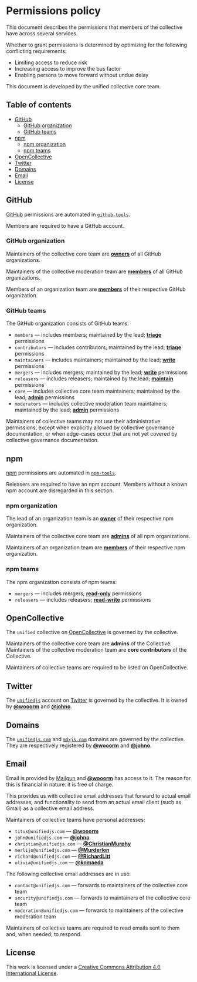 # Permissions policy

This document describes the permissions that members of the collective have
across several services.

Whether to grant permissions is determined by optimizing for the following
conflicting requirements:

*   Limiting access to reduce risk
*   Increasing access to improve the bus factor
*   Enabling persons to move forward without undue delay

This document is developed by the unified collective core team.

## Table of contents

*   [GitHub](#github)
    *   [GitHub organization](#github-organization)
    *   [GitHub teams](#github-teams)
*   [npm](#npm)
    *   [npm organization](#npm-organization)
    *   [npm teams](#npm-teams)
*   [OpenCollective](#opencollective)
*   [Twitter](#twitter)
*   [Domains](#domains)
*   [Email](#email)
*   [License](#license)

## GitHub

[GitHub][] permissions are automated in [`github-tools`][gh-tools].

Members are required to have a GitHub account.

### GitHub organization

Maintainers of the collective core team are [**owners**][gh-org-perms] of all
GitHub organizations.

Maintainers of the collective moderation team are [**members**][gh-org-perms] of
all GitHub organizations.

Members of an organization team are [**members**][gh-org-perms] of their
respective GitHub organization.

### GitHub teams

The GitHub organization consists of GitHub teams:

*   `members`
    — includes members; maintained by the lead; [**triage**][gh-repo-perms]
    permissions
*   `contributors`
    — includes contributors; maintained by the lead; [**triage**][gh-repo-perms]
    permissions
*   `maintainers`
    — includes maintainers; maintained by the lead; [**write**][gh-repo-perms]
    permissions
*   `mergers`
    — includes mergers; maintained by the lead; [**write**][gh-repo-perms]
    permissions
*   `releasers`
    — includes releasers; maintained by the lead; [**maintain**][gh-repo-perms]
    permissions
*   `core`
    — includes collective core team maintainers; maintained by the lead;
    [**admin**][gh-repo-perms] permissions
*   `moderators`
    — includes collective moderation team maintainers; maintained by the lead;
    [**admin**][gh-repo-perms] permissions

Maintainers of collective teams may not use their administrative permissions,
except when explicitly allowed by collective governance documentation, or when
edge-cases occur that are not yet covered by collective governance
documentation.

## npm

[npm][] permissions are automated in [`npm-tools`][npm-tools].

Releasers are required to have an npm account.
Members without a known npm account are disregarded in this section.

### npm organization

The lead of an organization team is an [**owner**][npm-org-perms] of their
respective npm organization.

Maintainers of the collective core team are [**admins**][npm-org-perms] of all
npm organizations.

Maintainers of an organization team are [**members**][npm-org-perms] of their
respective npm organization.

### npm teams

The npm organization consists of npm teams:

*   `mergers`
    — includes mergers; [**read-only**][npm-repo-perms] permissions
*   `releasers`
    — includes releasers; [**read-write**][npm-repo-perms] permissions

## OpenCollective

The `unified` collective on [OpenCollective][] is governed by the collective.

Maintainers of the collective core team are **admins** of the Collective.
Maintainers of the collective moderation team are **core contributors** of the
Collective.

Maintainers of collective teams are required to be listed on OpenCollective.

## Twitter

The [`unifiedjs`](https://twitter.com/unifiedjs) account on [Twitter][] is
governed by the collective.
It is owned by [**@wooorm**][wooorm] and [**@johno**][johno].

## Domains

The [`unifiedjs.com`](https://unifiedjs.com) and
[`mdxjs.com`](https://mdxjs.com) domains are governed by the collective.
They are respectively registered by [**@wooorm**][wooorm] and
[**@johno**][johno].

## Email

Email is provided by [Mailgun][] and [**@wooorm**][wooorm] has access to it.
The reason for this is financial in nature: it is free of charge.

This provides us with collective email addresses that forward to actual email
addresses, and functionality to send from an actual email client (such as Gmail)
as a collective email address.

Maintainers of collective teams have personal addresses:

*   `titus@unifiedjs.com` — [**@wooorm**][wooorm]
*   `john@unifiedjs.com` — [**@johno**][johno]
*   `christian@unifiedjs.com` — [**@ChristianMurphy**][christianmurphy]
*   `merlijn@unifiedjs.com` — [**@Murderlon**][murderlon]
*   `richard@unifiedjs.com` — [**@RichardLitt**][richardlitt]
*   `olivia@unifiedjs.com` — [**@komaeda**][komaeda]

The following collective email addresses are in use:

*   `contact@unifiedjs.com`
    — forwards to maintainers of the collective core team
*   `security@unifiedjs.com`
    — forwards to maintainers of the collective core team
*   `moderation@unifiedjs.com`
    — forwards to maintainers of the collective moderation team

Maintainers of collective teams are required to read emails sent to them and,
when needed, to respond.

## License

This work is licensed under a
[Creative Commons Attribution 4.0 International License][license].

<!-- definitions -->

[license]: https://creativecommons.org/licenses/by/4.0/

[gh-tools]: https://github.com/unifiedjs/github-tools

[npm-tools]: https://github.com/unifiedjs/npm-tools

[mailgun]: https://www.mailgun.com

[wooorm]: https://github.com/wooorm

[johno]: https://github.com/johno

[christianmurphy]: https://github.com/ChristianMurphy

[murderlon]: https://github.com/Murderlon

[richardlitt]: https://github.com/RichardLitt

[komaeda]: https://github.com/komaeda

[github]: https://github.com

[npm]: https://www.npmjs.com

[opencollective]: https://opencollective.com

[twitter]: https://twitter.com

[gh-org-perms]: https://help.github.com/en/articles/permission-levels-for-an-organization#permission-levels-for-an-organization

[gh-repo-perms]: https://help.github.com/en/articles/repository-permission-levels-for-an-organization#repository-access-for-each-permission-level

[npm-org-perms]: https://docs.npmjs.com/org-roles-and-permissions

[npm-repo-perms]: https://docs.npmjs.com/cli/access
